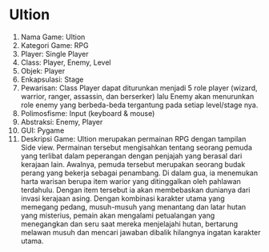 # Ultion
1. Nama Game: Ultion
2. Kategori Game: RPG
3. Player: Single Player
4. Class: Player, Enemy, Level
5. Objek: Player
6. Enkapsulasi: Stage
7. Pewarisan: Class Player dapat diturunkan menjadi 5 role player (wizard, warrior, ranger, assassin, dan berserker) lalu Enemy akan menurunkan role enemy yang berbeda-beda tergantung pada setiap level/stage nya.
8. Polimosfisme: Input (keyboard & mouse)
9. Abstraksi: Enemy, Player
10. GUI: Pygame
11. Deskripsi Game: Ultion merupakan permainan RPG dengan tampilan Side view. Permainan tersebut mengisahkan tentang seorang pemuda yang terlibat dalam peperangan dengan penjajah yang berasal dari kerajaan lain. Awalnya, pemuda tersebut merupakan seorang budak perang yang bekerja sebagai penambang. Di dalam gua, ia menemukan harta warisan berupa item warior yang ditinggalkan oleh pahlawan terdahulu. Dengan item tersebut ia akan membebaskan dunianya dari invasi kerajaan asing. Dengan kombinasi karakter utama yang memegang pedang, musuh-musuh yang menantang dan latar hutan yang misterius, pemain akan mengalami petualangan yang menegangkan dan seru saat mereka menjelajahi hutan, bertarung melawan musuh dan mencari jawaban dibalik hilangnya ingatan karakter utama.
